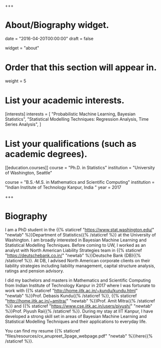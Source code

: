 +++
# About/Biography widget.

date = "2016-04-20T00:00:00"
draft = false

widget = "about"

# Order that this section will appear in.
weight = 5

# List your academic interests.
[interests]
  interests = [
    "Probabilistic Machine Learning, Bayesian Statistics",
    "Statistical Modelling Techniques: Regression Analysis, Time Series Analysis",
  ]

# List your qualifications (such as academic degrees).
[[education.courses]]
  course = "Ph.D. in Statistics"
  institution = "University of Washington, Seattle"
  
  course = "B.S.-M.S. in Mathematics and Scientific Computing"
  institution = "Indian Institute of Technology Kanpur, India "
  year = 2017

 
+++

# Biography

I am a PhD student in the {{% staticref "https://www.stat.washington.edu/" "newtab" %}}Department of Statistics{{% /staticref %}} at the University of Washington. I am broadly interested in Bayesian Machine Learning and Statistical Modelling Techniques. Before coming to UW, I worked as an analyst with North American Liability Strategies team in {{% staticref "https://deutschebank.co.in/" "newtab" %}}Deutsche Bank (DB){{% /staticref %}}. At DB, I advised North American corporate clients on their liability strategies including liability management, capital structure analysis, ratings and pension advisory. 

I did my bachelors and masters in Mathematics and Scientific Computing from Indian Institute of Technology Kanpur in 2017 where I was fortunate to work with  {{% staticref "http://home.iitk.ac.in/~kundu/kundu.html" "newtab" %}}Prof. Debasis Kundu{{% /staticref %}}, {{% staticref "http://home.iitk.ac.in/~amitra/" "newtab" %}}Prof. Amit Mitra{{% /staticref %}} and  {{% staticref "https://www.cse.iitk.ac.in/users/piyush/" "newtab" %}}Prof. Piyush Rai{{% /staticref %}}. During my stay at IIT Kanpur, I have developed a strong skill set in areas of Bayesian Machine Learning and Statistical Modelling Techniques and their applications to everyday life.   

You can find my resume  {{% staticref "files/resources/cv_anupreet_3page_webpage.pdf" "newtab" %}}here{{% /staticref %}}.